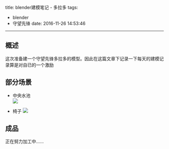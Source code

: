 title: blender建模笔记 - 多拉多
tags:
  - blender
  - 守望先锋
date: 2016-11-26 14:53:46
---

## 概述 ##
这次准备建一个守望先锋多拉多的模型。因此在这篇文章下记录一下每天的建模记录算是对自已的一个激励

## 部分场景 ##
- 中央水池  
![](/images/blender/多拉多1.png)

- 椅子
![](/images/blender/多拉多2.png)

## 成品 ##
正在努力加工中......
